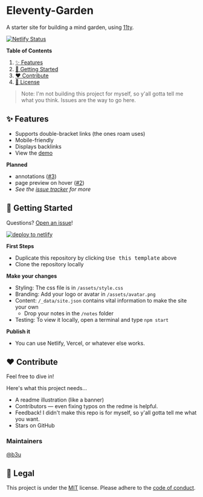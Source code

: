 # Eleventy-Garden
A starter site for building a mind garden, using [11ty](https://github.com/11ty/eleventy).

[![Netlify Status](https://api.netlify.com/api/v1/badges/4ce845a6-b009-4fcf-9ad4-a560d01a0073/deploy-status)](https://app.netlify.com/sites/eleventy-garden/deploys)

**Table of Contents**
1. [:sparkles: Features](#sparkles-features)
2. [:rocket: Getting Started](#rocket-getting-started)
3. [:heart: Contribute](#heart-contribute)
4. [:scroll: License](#scroll-license)

> Note: I'm not building this project for myself, so y'all gotta tell me what you think. Issues are the way to go here.

## :sparkles: Features
- Supports double-bracket links (the ones roam uses)
- Mobile-friendly
- Displays backlinks
- View the [demo](eleventy-garden.netlify.app)

**Planned**
- annotations ([#3](https://github.com/b3u/eleventy-garden/issues/3))
- page preview on hover ([#2](https://github.com/b3u/eleventy-garden/issues/2))
- _See the [issue tracker](https://github.com/b3u/eleventy-garden/issues) for more_

## :rocket: Getting Started
Questions? [Open an issue](https://github.com/b3u/eleventy-garden/issues/new)!

[![deploy to netlify](https://www.netlify.com/img/deploy/button.svg)](https://app.netlify.com/start/deploy?repository=https://github.com/b3u/eleventy-garden)


**First Steps**
- Duplicate this repository by clicking <kbd>Use this template</kbd> above
- Clone the repository locally

**Make your changes**
- Styling: The css file is in `/assets/style.css`
- Branding: Add your logo or avatar in `/assets/avatar.png`
- Content: `/_data/site.json` contains vital information to make the site your own
  - Drop your notes in the `/notes` folder
- Testing: To view it locally, open a terminal and type `npm start`

**Publish it**
- You can use Netlify, Vercel, or whatever else works.

## :heart: Contribute
Feel free to dive in!

Here's what this project needs...
- A readme illustration (like a banner)
- Contributors — even fixing typos on the redme is helpful.
- Feedback! I didn't make this repo is for myself, so y'all gotta tell me what you want.
- Stars on GitHub

### Maintainers
[@b3u](https://github.com/b3u)

## :scroll: Legal
This project is under the [MIT](https://github.com/b3u/eleventy-garden/blob/master/LICENSE) license.
Please adhere to the [code of conduct](https://github.com/b3u/eleventy-garden/blob/master/.github/CODE_OF_CONDUCT.md).
